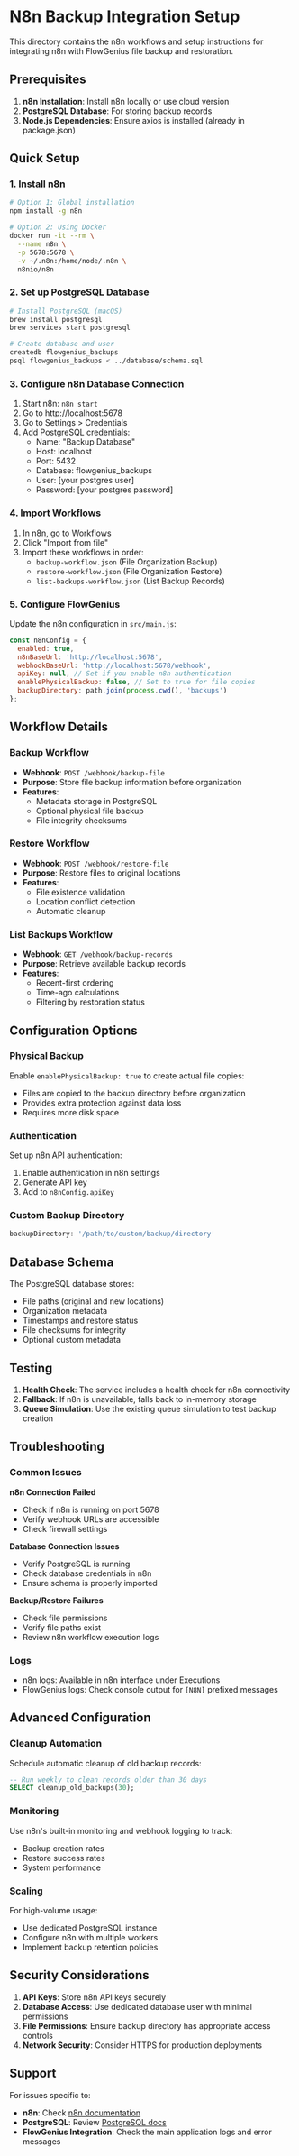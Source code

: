 # N8n Backup Integration Setup

This directory contains the n8n workflows and setup instructions for integrating n8n with FlowGenius file backup and restoration.

## Prerequisites

1. **n8n Installation**: Install n8n locally or use cloud version
2. **PostgreSQL Database**: For storing backup records
3. **Node.js Dependencies**: Ensure axios is installed (already in package.json)

## Quick Setup

### 1. Install n8n

```bash
# Option 1: Global installation
npm install -g n8n

# Option 2: Using Docker
docker run -it --rm \
  --name n8n \
  -p 5678:5678 \
  -v ~/.n8n:/home/node/.n8n \
  n8nio/n8n
```

### 2. Set up PostgreSQL Database

```bash
# Install PostgreSQL (macOS)
brew install postgresql
brew services start postgresql

# Create database and user
createdb flowgenius_backups
psql flowgenius_backups < ../database/schema.sql
```

### 3. Configure n8n Database Connection

1. Start n8n: `n8n start`
2. Go to http://localhost:5678
3. Go to Settings > Credentials
4. Add PostgreSQL credentials:
   - Name: "Backup Database"
   - Host: localhost
   - Port: 5432
   - Database: flowgenius_backups
   - User: [your postgres user]
   - Password: [your postgres password]

### 4. Import Workflows

1. In n8n, go to Workflows
2. Click "Import from file"
3. Import these workflows in order:
   - `backup-workflow.json` (File Organization Backup)
   - `restore-workflow.json` (File Organization Restore)
   - `list-backups-workflow.json` (List Backup Records)

### 5. Configure FlowGenius

Update the n8n configuration in `src/main.js`:

```javascript
const n8nConfig = {
  enabled: true,
  n8nBaseUrl: 'http://localhost:5678',
  webhookBaseUrl: 'http://localhost:5678/webhook',
  apiKey: null, // Set if you enable n8n authentication
  enablePhysicalBackup: false, // Set to true for file copies
  backupDirectory: path.join(process.cwd(), 'backups')
};
```

## Workflow Details

### Backup Workflow
- **Webhook**: `POST /webhook/backup-file`
- **Purpose**: Store file backup information before organization
- **Features**: 
  - Metadata storage in PostgreSQL
  - Optional physical file backup
  - File integrity checksums

### Restore Workflow
- **Webhook**: `POST /webhook/restore-file`
- **Purpose**: Restore files to original locations
- **Features**:
  - File existence validation
  - Location conflict detection
  - Automatic cleanup

### List Backups Workflow
- **Webhook**: `GET /webhook/backup-records`
- **Purpose**: Retrieve available backup records
- **Features**:
  - Recent-first ordering
  - Time-ago calculations
  - Filtering by restoration status

## Configuration Options

### Physical Backup
Enable `enablePhysicalBackup: true` to create actual file copies:
- Files are copied to the backup directory before organization
- Provides extra protection against data loss
- Requires more disk space

### Authentication
Set up n8n API authentication:
1. Enable authentication in n8n settings
2. Generate API key
3. Add to `n8nConfig.apiKey`

### Custom Backup Directory
```javascript
backupDirectory: '/path/to/custom/backup/directory'
```

## Database Schema

The PostgreSQL database stores:
- File paths (original and new locations)
- Organization metadata
- Timestamps and restore status
- File checksums for integrity
- Optional custom metadata

## Testing

1. **Health Check**: The service includes a health check for n8n connectivity
2. **Fallback**: If n8n is unavailable, falls back to in-memory storage
3. **Queue Simulation**: Use the existing queue simulation to test backup creation

## Troubleshooting

### Common Issues

**n8n Connection Failed**
- Check if n8n is running on port 5678
- Verify webhook URLs are accessible
- Check firewall settings

**Database Connection Issues**
- Verify PostgreSQL is running
- Check database credentials in n8n
- Ensure schema is properly imported

**Backup/Restore Failures**
- Check file permissions
- Verify file paths exist
- Review n8n workflow execution logs

### Logs
- n8n logs: Available in n8n interface under Executions
- FlowGenius logs: Check console output for `[N8N]` prefixed messages

## Advanced Configuration

### Cleanup Automation
Schedule automatic cleanup of old backup records:
```sql
-- Run weekly to clean records older than 30 days
SELECT cleanup_old_backups(30);
```

### Monitoring
Use n8n's built-in monitoring and webhook logging to track:
- Backup creation rates
- Restore success rates
- System performance

### Scaling
For high-volume usage:
- Use dedicated PostgreSQL instance
- Configure n8n with multiple workers
- Implement backup retention policies

## Security Considerations

1. **API Keys**: Store n8n API keys securely
2. **Database Access**: Use dedicated database user with minimal permissions
3. **File Permissions**: Ensure backup directory has appropriate access controls
4. **Network Security**: Consider HTTPS for production deployments

## Support

For issues specific to:
- **n8n**: Check [n8n documentation](https://docs.n8n.io)
- **PostgreSQL**: Review [PostgreSQL docs](https://www.postgresql.org/docs)
- **FlowGenius Integration**: Check the main application logs and error messages 